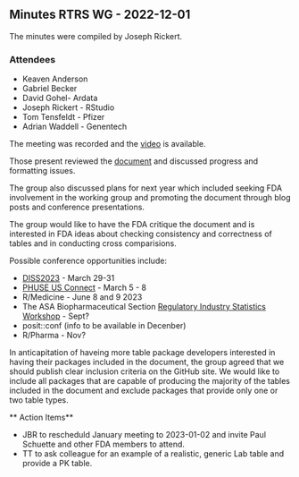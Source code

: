 ## Minutes RTRS WG - 2022-12-01

The minutes were compiled by Joseph Rickert.

### Attendees
* Keaven Anderson
* Gabriel Becker
* David Gohel-  Ardata
* Joseph Rickert - RStudio
* Tom Tensfeldt - Pfizer
* Adrian Waddell - Genentech

The meeting was recorded and the [video](https://rstudio.zoom.us/rec/share/Wneh2mo13fXHwCp4vIojei96Q0XBgqUDNKcOm5BZEiD4WzkKCTe-nD6C_KErLivJ.ravMHfcsoEYoHLe9?startTime=1669914743000) is available.

Those present reviewed the [document](https://rconsortium.github.io/rtrs-wg/) and discussed progress and formatting issues.

The group also discussed plans for next year which included seeking FDA involvement in the working group and promoting the document through blog posts and conference presentations.

The group would like to have the FDA critique the document and is interested in FDA ideas about checking consistency and correctness of tables and in conducting cross comparisions.

Possible conference opportunities include:

* [DISS2023](https://sites.duke.edu/diss/) - March 29-31
* [PHUSE US Connect](https://sites.duke.edu/diss/) - March 5 - 8
* R/Medicine - June 8 and 9 2023
* The ASA Biopharmaceutical Section [Regulatory Industry Statistics Workshop](https://ww2.amstat.org/meetings/biop/2022/workshopinfo.cfm) - Sept?
* posit::conf (info to be available in Decenber)
* R/Pharma - Nov?

In anticapitation of haveing more table package developers interested in having their packages included in the document, the group agreed that we should publish clear inclusion criteria on the GitHub site. We would like to include all packages that are capable of producing the majority of the tables included in the document and exclude packages that provide only one or two table types.


** Action Items**

* JBR to rescheduld January meeting to 2023-01-02 and invite Paul Schuette and other FDA members to attend.
* TT to ask colleague for an example of a realistic, generic Lab table and provide a PK table.
